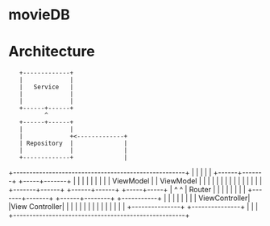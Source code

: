 # movieDB

# Architecture

       +-------------+
       |             |
       |   Service   |
       |             |
       |             |
       +------+------+
              ^
       +------+------+
       |             |
       |             +<-------------+
       | Repository  |              |
       |             |              |
       +-------------+              |
+-----------------------------------------------------+
|             |                     |                 |
|      +------+-------+       +-----+-------+         |
|      |              |       |             |         |
|      | ViewModel    |       | ViewModel   |         |
|      |              |       |             |         |
|      |              |       |             |         |
|      +-------+------+       +------+------+   +-----+-----+
|              ^                     ^          | Router    |
|              |                     |          |     |     |
|      +-------+-------+      +------+--------+ +-----------+
|      |               |      |               |       |
|      | ViewController|      |View Controller|       |
|      |               |      |               |       |
|      |               |      |               |       |
|      +---------------+      +---------------+       |
|                                                     |
+-----------------------------------------------------+
